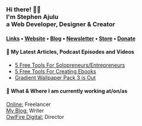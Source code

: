   <!-- Hi there! Feel free to make this your own but don't use my data. Attributions are welcomed --> 
<h3>Hi there! 👋🤓<br>I'm Stephen Ajulu<br>a Web Developer, Designer & Creator</h3>

<h4> <a href="https://links.stephenajulu.com">Links</a> • <a href="https://stephenajulu.com">Website</a> • <a href="https://stephenajulu.com/blog">Blog</a> • <a href="https://stephenajulu.substack.com">Newsletter</a> • <a href="https://stephenajulu.gumroad.com">Store</a> • <a href="https://www.paypal.com/donate/?hosted_button_id=SLNMRAJ59LRC8">Donate</a></h4>

<h4>📕 My Latest Articles, Podcast Episodes and Videos</h4>

<!-- BLOG-POST-LIST:START -->
- [5 Free Tools For Solopreneurs/Entrepreneurs](https://stephenajulu.com/blog/5-free-tools-for-solopreneurs-entrepreneurs/)
- [5 Free Tools For Creating Ebooks](https://stephenajulu.com/blog/5-free-tools-for-creating-ebooks/)
- [Gradient Wallpaper Pack 3 is Out](https://stephenajulu.com/blog/gradient-wallpaper-pack-3-is-out/)
<!-- BLOG-POST-LIST:END -->

<h4>💼 What & Where I am currently working at/on/as</h4>

<p>
<a href="https://stephenajulu.com">Online:</a> Freelancer<br>
<a href="https://stephenajulu.com/blog">My Blog:</a> Writer<br>
<a href="https://owlfiredigital.netlify.app">OwlFire Digital:</a> Director
</p>
